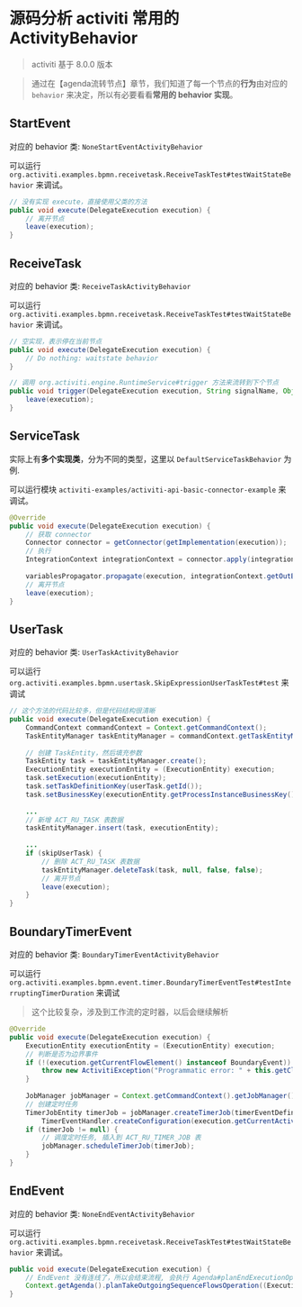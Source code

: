 # 源码分析 activiti 常用的 ActivityBehavior


> activiti 基于 8.0.0 版本

> 通过在【agenda流转节点】章节，我们知道了每一个节点的**行为**由对应的 `behavior` 来决定，所以有必要看看**常用的 behavior 实现**。

## StartEvent

对应的 behavior 类: `NoneStartEventActivityBehavior`

可以运行 `org.activiti.examples.bpmn.receivetask.ReceiveTaskTest#testWaitStateBehavior` 来调试。

```java
// 没有实现 execute，直接使用父类的方法
public void execute(DelegateExecution execution) {
    // 离开节点
    leave(execution);
}
```

## ReceiveTask

对应的 behavior 类: `ReceiveTaskActivityBehavior`

可以运行 `org.activiti.examples.bpmn.receivetask.ReceiveTaskTest#testWaitStateBehavior` 来调试。

```java
// 空实现，表示停在当前节点
public void execute(DelegateExecution execution) {
    // Do nothing: waitstate behavior
}

// 调用 org.activiti.engine.RuntimeService#trigger 方法来流转到下个节点
public void trigger(DelegateExecution execution, String signalName, Object data) {
    leave(execution);
}
```

## ServiceTask

实际上有**多个实现类**，分为不同的类型，这里以 `DefaultServiceTaskBehavior` 为例.

可以运行模块 `activiti-examples/activiti-api-basic-connector-example` 来调试。

```java
@Override
public void execute(DelegateExecution execution) {
    // 获取 connector
    Connector connector = getConnector(getImplementation(execution));
    // 执行
    IntegrationContext integrationContext = connector.apply(integrationContextBuilder.from(execution));
  
    variablesPropagator.propagate(execution, integrationContext.getOutBoundVariables());
    // 离开节点
    leave(execution);
}
```

## UserTask

对应的 behavior 类: `UserTaskActivityBehavior`

可以运行 `org.activiti.examples.bpmn.usertask.SkipExpressionUserTaskTest#test` 来调试

```java
// 这个方法的代码比较多，但是代码结构很清晰
public void execute(DelegateExecution execution) {
    CommandContext commandContext = Context.getCommandContext();
    TaskEntityManager taskEntityManager = commandContext.getTaskEntityManager();
  
    // 创建 TaskEntity，然后填充参数
    TaskEntity task = taskEntityManager.create();
    ExecutionEntity executionEntity = (ExecutionEntity) execution;
    task.setExecution(executionEntity);
    task.setTaskDefinitionKey(userTask.getId());
    task.setBusinessKey(executionEntity.getProcessInstanceBusinessKey());
  
    ...
    // 新增 ACT_RU_TASK 表数据
    taskEntityManager.insert(task, executionEntity);
  
    ...
    if (skipUserTask) {
        // 删除 ACT_RU_TASK 表数据
        taskEntityManager.deleteTask(task, null, false, false);
        // 离开节点
        leave(execution);
    }
}
```

## BoundaryTimerEvent

对应的 behavior 类: `BoundaryTimerEventActivityBehavior`

可以运行 `org.activiti.examples.bpmn.event.timer.BoundaryTimerEventTest#testInterruptingTimerDuration` 来调试

> 这个比较复杂，涉及到工作流的定时器，以后会继续解析

```java
@Override
public void execute(DelegateExecution execution) {
    ExecutionEntity executionEntity = (ExecutionEntity) execution;
    // 判断是否为边界事件
    if (!(execution.getCurrentFlowElement() instanceof BoundaryEvent)) {
        throw new ActivitiException("Programmatic error: " + this.getClass() + " should not be used for anything else than a boundary event");
    }
  
    JobManager jobManager = Context.getCommandContext().getJobManager();
    // 创建定时任务
    TimerJobEntity timerJob = jobManager.createTimerJob(timerEventDefinition, interrupting, executionEntity, TriggerTimerEventJobHandler.TYPE,
        TimerEventHandler.createConfiguration(execution.getCurrentActivityId(), timerEventDefinition.getEndDate(), timerEventDefinition.getCalendarName()));
    if (timerJob != null) {
        // 调度定时任务, 插入到 ACT_RU_TIMER_JOB 表
        jobManager.scheduleTimerJob(timerJob);
    }
}
```

## EndEvent

对应的 behavior 类: `NoneEndEventActivityBehavior`

可以运行 `org.activiti.examples.bpmn.receivetask.ReceiveTaskTest#testWaitStateBehavior` 来调试。

```java
public void execute(DelegateExecution execution) {
    // EndEvent 没有连线了，所以会结束流程, 会执行 Agenda#planEndExecutionOperation 
    Context.getAgenda().planTakeOutgoingSequenceFlowsOperation((ExecutionEntity) execution, true);
}
```
